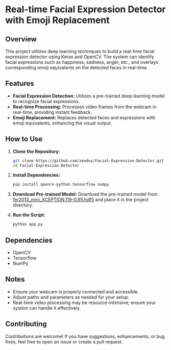 # Real-time Facial Expression Detector with Emoji Replacement

## Overview

This project utilizes deep learning techniques to build a real-time facial expression detector using Keras and OpenCV. The system can identify facial expressions such as happiness, sadness, anger, etc., and overlays corresponding emoji equivalents on the detected faces in real-time.

## Features

- **Facial Expression Detection:** Utilizes a pre-trained deep learning model to recognize facial expressions.
- **Real-time Processing:** Processes video frames from the webcam in real-time, providing instant feedback.
- **Emoji Replacement:** Replaces detected faces and expressions with emoji equivalents, enhancing the visual output.

## How to Use

1. **Clone the Repository:**
   ```bash
   git clone https://github.com/zendus/Facial-Expression-Detector.git
   cd Facial-Expression-Detector
   ```

2. **Install Dependencies:**
   ```bash
   pip install opencv-python tensorflow numpy
   ```

3. **Download Pre-trained Model:**
   Download the pre-trained model from [fer2013_mini_XCEPTION.119-0.65.hdf5](https://github.com/priya-dwivedi/face_and_emotion_detection/blob/master/emotion_detector_models/fer2013_mini_XCEPTION.119-0.65.hdf5) and place it in the project directory.

4. **Run the Script:**
   ```bash
   python app.py
   ```

## Dependencies

- OpenCV
- Tensorflow
- NumPy

## Notes

- Ensure your webcam is properly connected and accessible.
- Adjust paths and parameters as needed for your setup.
- Real-time video processing may be resource-intensive; ensure your system can handle it effectively.

## Contributing

Contributions are welcome! If you have suggestions, enhancements, or bug fixes, feel free to open an issue or create a pull request.

